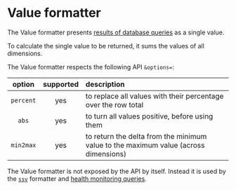<!--
title: "Value formatter"
custom_edit_url: https://github.com/netdata/netdata/edit/master/src/web/api/formatters/value/README.md
sidebar_label: "Value formatter"
learn_status: "Published"
learn_topic_type: "References"
learn_rel_path: "Developers/Web/Api/Formatters"
-->

# Value formatter

The Value formatter presents [results of database queries](https://github.com/netdata/netdata/blob/master/src/web/api/queries/README.md) as a single value.

To calculate the single value to be returned, it sums the values of all dimensions.

The Value formatter respects the following API `&options=`:

| option    | supported | description |
|:----:     |:-------:  |:----------  |
| `percent` | yes       | to replace all values with their percentage over the row total|
| `abs`     | yes       | to turn all values positive, before using them |
| `min2max` | yes       | to return the delta from the minimum value to the maximum value (across dimensions)|

The Value formatter is not exposed by the API by itself.
Instead it is used by the [`ssv`](https://github.com/netdata/netdata/blob/master/src/web/api/formatters/ssv/README.md) formatter
and [health monitoring queries](https://github.com/netdata/netdata/blob/master/src/health/README.md).


